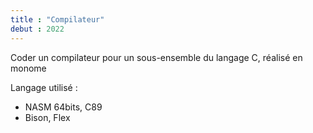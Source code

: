 ```yaml
---
title : "Compilateur"
debut : 2022
---
```


Coder un compilateur pour un sous-ensemble du langage C, réalisé en monome

Langage utilisé :

- NASM 64bits, C89
- Bison, Flex
